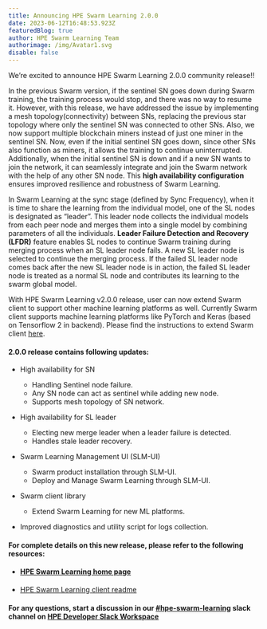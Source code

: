 ```yaml
---
title: Announcing HPE Swarm Learning 2.0.0
date: 2023-06-12T16:48:53.923Z
featuredBlog: true
author: HPE Swarm Learning Team
authorimage: /img/Avatar1.svg
disable: false
---
```

We’re excited to announce HPE Swarm Learning 2.0.0 community release!!

In the previous Swarm version, if the sentinel SN goes down during Swarm training, the training process would stop, and there was no way to resume it. However, with this release, we have addressed the issue by implementing a mesh topology(connectivity) between SNs, replacing the previous star topology where only the sentinel SN was connected to other SNs. Also, we now support multiple blockchain miners instead of just one miner in the sentinel SN. Now, even if the initial sentinel SN goes down, since other SNs also function as miners, it allows the training to continue uninterrupted. Additionally, when the initial sentinel SN is down and if a new SN wants to join the network, it can seamlessly integrate and join the Swarm network with the help of any other SN node. This **high availability configuration** ensures improved resilience and robustness of  Swarm Learning.

In Swarm Learning at the sync stage (defined by Sync Frequency), when it is time to share the learning from the individual model, one of the SL nodes is designated as “leader”. This leader node collects the individual models from each peer node and merges them into a single model by combining parameters of all the individuals. **Leader Failure Detection and Recovery (LFDR)** feature enables SL nodes to continue Swarm training during merging process when an SL leader node fails. A new SL leader node is selected to continue the merging process. If the failed SL leader node comes back after the new SL leader node is in action, the failed SL leader node is treated as a normal SL node and contributes its learning to the swarm global model.

With HPE Swarm Learning v2.0.0 release, user can now extend Swarm client to support other machine learning platforms as well. Currently Swarm client supports machine learning platforms like PyTorch and Keras (based on Tensorflow 2 in backend). Please find the instructions to extend Swarm client [here](https://github.com/HewlettPackard/swarm-learning/blob/master/lib/src/README.md).

#### **2.0.0 release contains following updates:**

* High availability for SN

  * Handling Sentinel node failure.
  * Any SN node can act as sentinel while adding new node.
  * Supports mesh topology of SN network.
* High availability for SL leader

  * Electing new merge leader when a leader failure is detected.
  * Handles stale leader recovery.
* Swarm Learning Management UI (SLM-UI)

  * Swarm product installation through SLM-UI.
  * Deploy and Manage Swarm Learning through SLM-UI.
* Swarm client library

  * Extend Swarm Learning for new ML platforms.
* Improved diagnostics and utility script for logs collection.

#### For complete details on this new release, please refer to the following resources:

* #### [H﻿PE Swarm Learning home page](https://github.com/HewlettPackard/swarm-learning)
* [H﻿PE Swarm Learning client readme](https://github.com/HewlettPackard/swarm-learning/blob/master/lib/src/README.md)

#### For any questions, start a discussion in our [\#hpe-swarm-learning](https://hpedev.slack.com/archives/C04A5DK9TUK) slack channel on [HPE Developer Slack Workspace](https://slack.hpedev.io/)